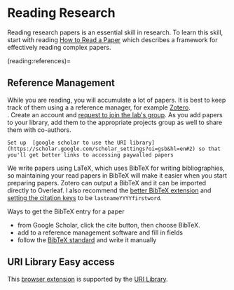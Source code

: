 # Reading Research

Reading research papers is an essential skill in research. To learn this
 skill, start with reading [How to Read a Paper](../resources/keshav_howtoread.pdf)
 which describes a framework for effectively reading complex papers.

(reading:references)=
## Reference Management

While you are reading, you will accumulate a lot of papers.  It is best to
keep track of them using a a reference manager, for example [Zotero](https://www.zotero.org/).  
. Create an account and [request to join the lab's group](https://www.zotero.org/groups/2869556/ml4sts). As you add papers to your library, add them to the appropriate projects group as well to share them with co-authors.

```{tip}
Set up  [google scholar to use the URI library](https://scholar.google.com/scholar_settings?oi=gsb&hl=en#2) so that you'll get better links to accessing paywalled papers
```

We write papers using LaTeX, which uses BibTeX for writing bibliographies, so
maintaining your read papers in BibTeX will make it easier when you start
preparing papers. Zotero can output a BibTeX and it can be imported directly to Overleaf. I also recommend the [better BibTeX extension](https://retorque.re/zotero-better-bibtex/installation/) and [setting the citation keys](https://retorque.re/zotero-better-bibtex/citing/#set-your-own-fixed-citation-keys) to be `lastnameYYYYfirstword`.

Ways to get the BibTeX entry for a paper
  - from Google Scholar, click the cite button, then choose BibTeX.
  - add to a reference management software and fill in fields
  - follow the [BibTeX standard](http://www.bibtex.org/Format/) and write it manually

## URI Library Easy access

This [browser extension](https://www.leanlibrary.com/download/) is supported by the [URI Library](https://web.uri.edu/library/2020/12/17/library-access/).
